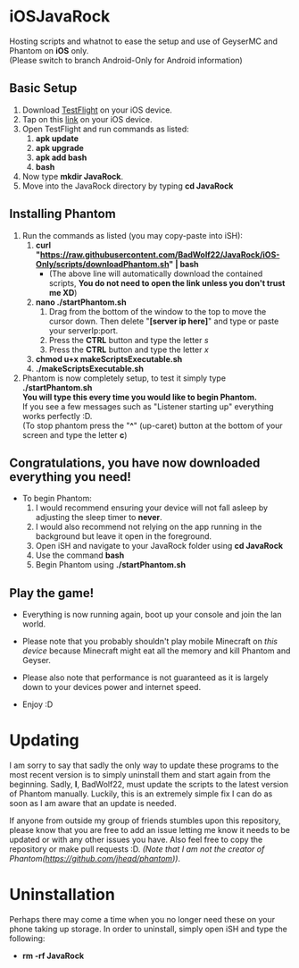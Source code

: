 # iOSJavaRock
Hosting scripts and whatnot to ease the setup and use of GeyserMC and Phantom on **iOS** only.  
(Please switch to branch Android-Only for Android information)

## Basic Setup

1. Download [TestFlight](https://apps.apple.com/us/app/testflight/id899247664) on your iOS device.
1. Tap on this [link](https://testflight.apple.com/join/97i7KM8O) on your iOS device.
1. Open TestFlight and run commands as listed:
   1. **apk update**
   1. **apk upgrade**
   1. **apk add bash**
   1. **bash**
1. Now type **mkdir JavaRock**.
1. Move into the JavaRock directory by typing **cd JavaRock**

## Installing Phantom

1. Run the commands as listed (you may copy-paste into iSH):
   1. **curl "https://raw.githubusercontent.com/BadWolf22/JavaRock/iOS-Only/scripts/downloadPhantom.sh" | bash**  
      * (The above line will automatically download the contained scripts, **You do not need to open the link unless you don't trust me XD**)
   1. **nano ./startPhantom.sh**
      1. Drag from the bottom of the window to the top to move the cursor down. Then delete "**[server ip here]**" and type or paste your serverIp:port.
      1. Press the **CTRL** button and type the letter *s*
      1. Press the **CTRL** button and type the letter *x*
   1. **chmod u+x makeScriptsExecutable.sh**
   1. **./makeScriptsExecutable.sh**
1. Phantom is now completely setup, to test it simply type **./startPhantom.sh**  
   **You will type this every time you would like to begin Phantom.**  
   If you see a few messages such as "Listener starting up" everything works perfectly :D.  
   (To stop phantom press the "**^**" (up-caret) button at the bottom of your screen and type the letter **c**)

## Congratulations, you have now downloaded everything you need!

* To begin Phantom:
   1. I would recommend ensuring your device will not fall asleep by adjusting the sleep timer to **never**.
   1. I would also recommend not relying on the app running in the background but leave it open in the foreground.
   1. Open iSH and navigate to your JavaRock folder using **cd JavaRock** 
   1. Use the command **bash**
   1. Begin Phantom using **./startPhantom.sh**

## Play the game!
* Everything is now running again, boot up your console and join the lan world.
* Please note that you probably shouldn't play mobile Minecraft on *this device* because Minecraft might eat all the memory and kill Phantom and Geyser.
* Please also note that performance is not guaranteed as it is largely down to your devices power and internet speed.

* Enjoy :D

# Updating
I am sorry to say that sadly the only way to update these programs to the most recent version is to simply uninstall them and start again from the beginning. Sadly, **I**, BadWolf22, must update the scripts to the latest version of Phantom manually. Luckily, this is an extremely simple fix I can do as soon as I am aware that an update is needed.

If anyone from outside my group of friends stumbles upon this repository, please know that you are free to add an issue letting me know it needs to be updated or with any other issues you have. Also feel free to copy the repository or make pull requests :D. *(Note that I am not the creator of Phantom(https://github.com/jhead/phantom))*.

# Uninstallation
Perhaps there may come a time when you no longer need these on your phone taking up storage. In order to uninstall, simply open iSH and type the following:
* **rm -rf JavaRock**
